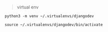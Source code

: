 > virtual env  

```python3 -m venv ~/.virtualenvs/djangodev```

```source ~/.virtualenvs/djangodev/bin/activate```